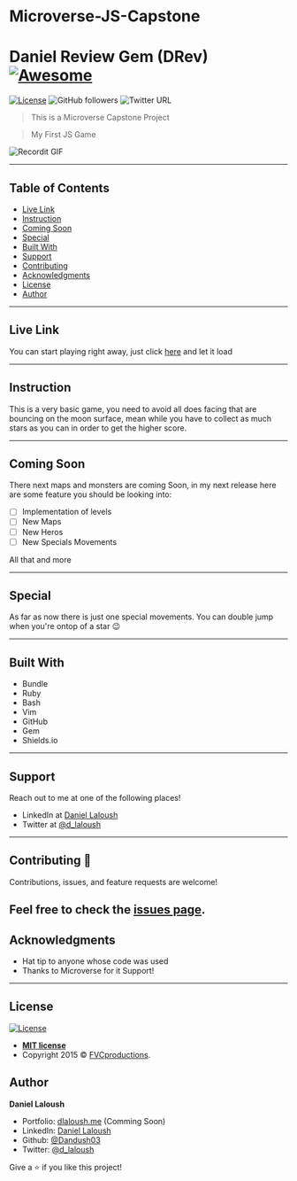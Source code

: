 # Microverse-JS-Capstone
# Daniel Review Gem (DRev) [![Awesome](https://cdn.rawgit.com/sindresorhus/awesome/d7305f38d29fed78fa85652e3a63e154dd8e8829/media/badge.svg)](https://github.com/Dandush03/capstone-build-linter)
[![License](https://img.shields.io/badge/License-MIT-green.svg)]()
![GitHub followers](https://img.shields.io/github/followers/Dandush03?label=Dandush03&style=social)
![Twitter URL](https://img.shields.io/twitter/url?label=d_laloush&style=social&url=https%3A%2F%2Ftwitter.com%2Fd_laloush)

> This is a Microverse Capstone Project

> My First JS Game

![Recordit GIF](https://raw.githack.com/Dandush03/BLOB/master/DRev/Program.gif)

---

## Table of Contents

- [Live Link](#Live-Link)
- [Instruction](#Instruction)
- [Coming Soon](#Coming-Soon)
- [Special](#Special)
- [Built With](#Built-With)
- [Support](#Support)
- [Contributing](#Contributing)
- [Acknowledgments](#Acknowledgments)
- [License](#License)
- [Author](#Authors)

---

## Live Link

You can start playing right away, just click [here](https://dl-game.herokuapp.com/) and let it load

---

## Instruction

This is a very basic game, you need to avoid all does facing that are bouncing on the moon surface, mean while you have to collect as much stars as you can in order to get the higher score.

---

## Coming Soon

There next maps and monsters are coming Soon, in my next release here are some feature you should be looking into:

 - [ ] Implementation of levels
 - [ ] New Maps
 - [ ] New Heros
 - [ ] New Specials Movements

All that and more

---

## Special

As far as now there is just one special movements. You can double jump when you're ontop of a star :wink:

---

## Built With

- Bundle
- Ruby
- Bash
- Vim
- GitHub
- Gem
- Shields.io

---

## Support

Reach out to me at one of the following places!

- LinkedIn at [Daniel Laloush](https://www.linkedin.com/in/daniel-laloush-0a7331a9)
- Twitter at [@d_laloush](https://twitter.com/d_laloush)

---

## Contributing 🤝

Contributions, issues, and feature requests are welcome!

Feel free to check the [issues page](./issues/).
---

## Acknowledgments

- Hat tip to anyone whose code was used
- Thanks to Microverse for it Support!

---

## License

[![License](http://img.shields.io/:license-mit-blue.svg?style=flat-square)](http://badges.mit-license.org)

- **[MIT license](http://opensource.org/licenses/mit-license.php)**
- Copyright 2015 © <a href="http://fvcproductions.com" target="_blank">FVCproductions</a>.

## Author

**Daniel Laloush**

- Portfolio: [dlaloush.me](https://dlaloush.me) (Comming Soon)
- LinkedIn: [Daniel Laloush](https://www.linkedin.com/in/daniel-laloush-0a7331a9)
- Github: [@Dandush03](https://github.com/Dandush03)
- Twitter: [@d_laloush](https://twitter.com/d_laloush)

Give a ⭐️ if you like this project!

